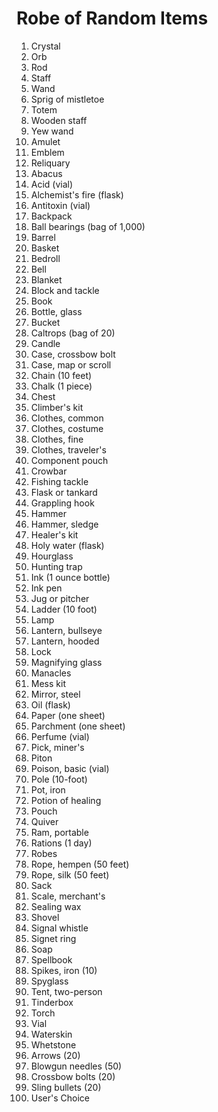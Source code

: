 # Robe of Random Items

01. Crystal
02. Orb
03. Rod
04. Staff
05. Wand
06. Sprig of mistletoe
07. Totem
08. Wooden staff
09. Yew wand
10. Amulet
11. Emblem
12. Reliquary
13. Abacus
14. Acid (vial)
15. Alchemist's fire (flask)
16. Antitoxin (vial)
17. Backpack
18. Ball bearings (bag of 1,000)
19. Barrel
20. Basket
21. Bedroll
22. Bell
23. Blanket
24. Block and tackle
25. Book
26. Bottle, glass
27. Bucket
28. Caltrops (bag of 20)
29. Candle
30. Case, crossbow bolt
31. Case, map or scroll
32. Chain (10 feet)
33. Chalk (1 piece)
34. Chest
35. Climber's kit
36. Clothes, common
37. Clothes, costume
38. Clothes, fine
39. Clothes, traveler's
40. Component pouch
41. Crowbar
42. Fishing tackle
43. Flask or tankard
44. Grappling hook
45. Hammer
46. Hammer, sledge
47. Healer's kit
48. Holy water (flask)
49. Hourglass
50. Hunting trap
51. Ink (1 ounce bottle)
52. Ink pen
53. Jug or pitcher
54. Ladder (10 foot)
55. Lamp
56. Lantern, bullseye
57. Lantern, hooded
58. Lock
59. Magnifying glass
60. Manacles
61. Mess kit
62. Mirror, steel
63. Oil (flask)
64. Paper (one sheet)
65. Parchment (one sheet)
66. Perfume (vial)
67. Pick, miner's
68. Piton
69. Poison, basic (vial)
70. Pole (10-foot)
71. Pot, iron
72. Potion of healing
73. Pouch
74. Quiver
75. Ram, portable
76. Rations (1 day)
77. Robes
78. Rope, hempen (50 feet)
79. Rope, silk (50 feet)
80. Sack
81. Scale, merchant's
82. Sealing wax
83. Shovel
84. Signal whistle
85. Signet ring
86. Soap
87. Spellbook
88. Spikes, iron (10)
89. Spyglass
90. Tent, two-person
91. Tinderbox
92. Torch
93. Vial
94. Waterskin
95. Whetstone
96. Arrows (20)
97. Blowgun needles (50)
98. Crossbow bolts (20)
99. Sling bullets (20)
100. User's Choice